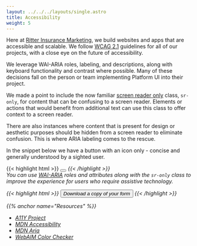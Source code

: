 ```yaml
---
layout: ../../../layouts/single.astro
title: Accessibility
weight: 5
---
```


Here at [Ritter Insurance Marketing](https://ritterim.com), we build websites and apps that are accessible and scalable. We follow <a href="https://www.w3.org/TR/WCAG21/" rel="external" target="_blank">WCAG 2.1</a> guidelines for all of our projects, with a close eye on the future of accessibility. 

We leverage WAI-ARIA roles, labeling, and descriptions, along with keyboard functionality and contrast where possible. Many of these decisions fall on the person or team implementing Platform UI into their project. 

We made a point to include the now familiar <a href="https://webaim.org/techniques/css/invisiblecontent/" rel="external">screen reader only</a> class, `sr-only`, for content that can be confusing to a screen reader. Elements or actions that would benefit from additional text can use this class to offer context to a screen reader.

There are also instances where content that is present for design or aesthetic purposes should be hidden from a screen reader to eliminate confusion. This is where ARIA labeling comes to the rescue.

In the snippet below we have a button with an icon only - concise and generally understood by a sighted user.

{{< highlight html >}}
<button class=”button”>
   <i class=”pi-download”>
</button>
{{< /highlight >}}
<br>
You can use <a href="https://www.w3.org/WAI/standards-guidelines/aria/" rel="external" target="_blank">WAI-ARIA</a> roles and attributes along with the `sr-only` class to improve the experience for users who require assistive technology.

{{< highlight html >}}
<button class=”button”>
   <i class=”pi-download” aria-hidden=”true”>
   <span class=”sr-only”>Download a copy of your form</span>
</button>
{{< /highlight >}} 

{{% anchor name="Resources" %}}

- <a href="https://a11yproject.com/" rel="external noopener" rel="external noopener">A11Y Project</a>
- <a href="https://developer.mozilla.org/en-US/docs/Web/Accessibility" rel="external noopener" rel="external noopener">MDN Accessibility</a>
- <a href="https://developer.mozilla.org/en-US/docs/Web/Accessibility/ARIA" rel="external noopener" rel="external noopener">MDN Aria</a>
- <a href="https://webaim.org/resources/contrastchecker/" rel="external noopener" rel="external noopener">WebAIM Color Checker</a>
